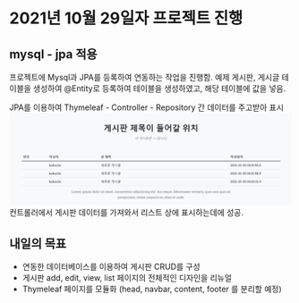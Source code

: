 2021년 10월 29일자 프로젝트 진행
===================
## mysql - jpa 적용
프로젝트에 Mysql과 JPA를 등록하여 연동하는 작업을 진행함.
예제 게시판, 게시글 테이블을 생성하여 @Entity로 등록하여 테이블을 생성하였고,
해당 테이블에 값을 넣음.

JPA를 이용하여 Thymeleaf - Controller - Repository 간 데이터를 주고받아 표시
![Alt text](../img/202110291.png)
컨트롤러에서 게시판 데이터를 가져와서 리스트 상에 표시하는데에 성공.

## 내일의 목표
* 연동한 데이터베이스를 이용하여 게시판 CRUD를 구성
* 게시판 add, edit, view, list 페이지의 전체적인 디자인을 리뉴얼
* Thymeleaf 페이지를 모듈화 (head, navbar, content, footer 를 분리할 예정)